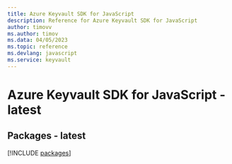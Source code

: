 ```yaml
---
title: Azure Keyvault SDK for JavaScript
description: Reference for Azure Keyvault SDK for JavaScript
author: timovv
ms.author: timov
ms.data: 04/05/2023
ms.topic: reference
ms.devlang: javascript
ms.service: keyvault
---
```

# Azure Keyvault SDK for JavaScript - latest
## Packages - latest
[!INCLUDE [packages](keyvault-index.md)]